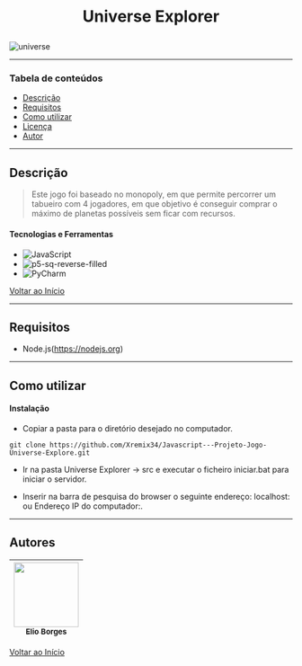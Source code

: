 # <p align="center">Universe Explorer</p>

![universe](https://user-images.githubusercontent.com/92939227/196685202-31da4529-db4c-445a-9032-bb855680ffe2.png)

---

### Tabela de conteúdos

- [Descrição](#descrição)
- [Requisitos](#requisitos)
- [Como utilizar](#Como-utilizar)
- [Licença](#licença)
- [Autor](#autor)

---

## Descrição

> Este jogo foi baseado no monopoly, em que permite percorrer um tabueiro com 4 jogadores, em que objetivo é conseguir comprar o máximo de planetas possíveis sem ficar com recursos.

#### Tecnologias e Ferramentas

- ![JavaScript](https://img.shields.io/badge/javascript-%23323330.svg?style=for-the-badge&logo=javascript&logoColor=%23F7DF1E)
- ![p5-sq-reverse-filled](https://user-images.githubusercontent.com/92939227/196686795-e36235e3-59eb-436d-bed0-26c0fe088ee9.png)
- ![PyCharm](https://img.shields.io/badge/pycharm-143?style=for-the-badge&logo=pycharm&logoColor=black&color=black&labelColor=green)

[Voltar ao Início](#Universe-Explorer)

---

## Requisitos
- Node.js(https://nodejs.org)
---

## Como utilizar

#### Instalação
- <p>Copiar a pasta para o diretório desejado no computador.</p>
```git clone https://github.com/Xremix34/Javascript---Projeto-Jogo-Universe-Explore.git```
- <p>Ir na pasta Universe Explorer -> src e executar o ficheiro iniciar.bat para iniciar o servidor.</p>
- <p>Inserir na barra de pesquisa do browser o seguinte endereço: localhost:<número da porta dada pelo servidor> ou Endereço IP do computador:<número da porta dada pelo servidor>. </p>
---

## Autores

[<img src="https://avatars.githubusercontent.com/u/92939227?s=96&v=4" width=115> <br> <sub> Elio Borges </sub>](https://github.com/Xremix34)|
| :---: |

[Voltar ao Início](#Universe-Explorer)
